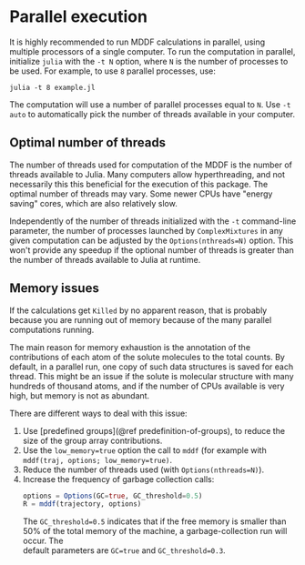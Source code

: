 
# Parallel execution 

It is highly recommended to run MDDF calculations in parallel, using multiple processors of a 
single computer. To run the computation in parallel, initialize `julia` with
the `-t N` option, where `N` is the number of processes to be used. For example,
to use `8` parallel processes, use:
```
julia -t 8 example.jl
```
The computation will use a number of parallel processes equal to `N`. Use `-t auto` to automatically
pick the number of threads available in your computer. 

## Optimal number of threads

The number of threads used for computation of the MDDF is the number of threads available to Julia. 
Many computers allow hyperthreading, and not necessarily this this beneficial for the execution
of this package. The optimal number of threads may vary. Some newer CPUs have "energy saving"
cores, which are also relatively slow.

Independently of the number of threads initialized with the `-t` command-line
parameter, the number of processes launched by `ComplexMixtures` in any 
given computation can be adjusted by the `Options(nthreads=N)` option. This
won't provide any speedup if the optional number of threads is greater than
the number of threads available to Julia at runtime.

## Memory issues

If the calculations get `Killed` by no apparent reason, that is probably
because you are running out of memory because of the many parallel computations
running. 

The main reason for memory exhaustion is the annotation of the contributions
of each atom of the solute molecules to the total counts. By default, in
a parallel run, one copy of such data structures is saved for each thread.
This might be an issue if the solute is molecular structure with 
many hundreds of thousand atoms, and if the number of CPUs available is 
very high, but memory is not as abundant.

There are different ways to deal with this issue:

1. Use [predefined groups](@ref predefinition-of-groups), to reduce the
   size of the group array contributions.
2. Use the `low_memory=true` option the call to `mddf` (for example
   with `mddf(traj, options; low_memory=true)`. 
3. Reduce the number of threads used (with `Options(nthreads=N)`).
4. Increase the frequency of garbage collection calls:
   ```julia
   options = Options(GC=true, GC_threshold=0.5)
   R = mddf(trajectory, options)
   ```     
   The `GC_threshold=0.5` indicates that if the free memory is smaller than 50%
   of the total memory of the machine, a garbage-collection run will occur. The  
   default parameters are `GC=true` and `GC_threshold=0.3`.  


